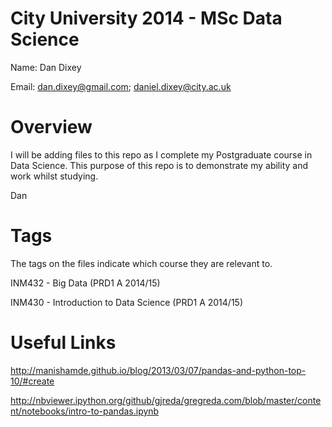 City University 2014 - MSc Data Science
==================

Name: Dan Dixey

Email: dan.dixey@gmail.com; daniel.dixey@city.ac.uk

Overview
==================

I will be adding files to this repo as I complete my Postgraduate course in Data Science. This purpose of this repo is to demonstrate my ability and work whilst studying.

Dan

Tags
==================

The tags on the files indicate which course they are relevant to.


INM432 - Big Data (PRD1 A 2014/15)

INM430 - Introduction to Data Science (PRD1 A 2014/15)

Useful Links
==================

http://manishamde.github.io/blog/2013/03/07/pandas-and-python-top-10/#create

http://nbviewer.ipython.org/github/gjreda/gregreda.com/blob/master/content/notebooks/intro-to-pandas.ipynb
